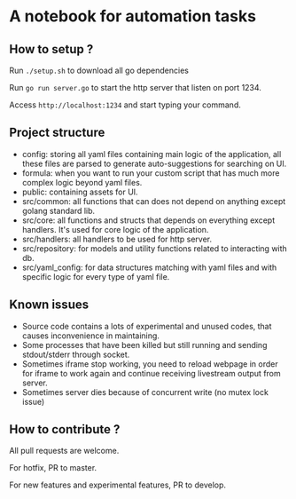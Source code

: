 # A notebook for automation tasks

## How to setup ?

Run `./setup.sh` to download all go dependencies

Run `go run server.go` to start the http server that listen on port 1234.

Access `http://localhost:1234` and start typing your command.

## Project structure

- config: storing all yaml files containing main logic of the application, all these files are parsed to generate auto-suggestions for searching on UI.
- formula: when you want to run your custom script that has much more complex logic beyond yaml files.
- public: containing assets for UI.
- src/common: all functions that can does not depend on anything except golang standard lib.
- src/core: all functions and structs that depends on everything except handlers. It's used for core logic of the application.
- src/handlers: all handlers to be used for http server.
- src/repository: for models and utility functions related to interacting with db.
- src/yaml_config: for data structures matching with yaml files and with specific logic for every type of yaml file.
 
## Known issues
- Source code contains a lots of experimental and unused codes, that causes inconvenience in maintaining.
- Some processes that have been killed but still running and sending stdout/stderr through socket.
- Sometimes iframe stop working, you need to reload webpage in order for iframe to work again and continue receiving livestream output from server.
- Sometimes server dies because of concurrent write (no mutex lock issue)

## How to contribute ?

All pull requests are welcome.

For hotfix, PR to master.

For new features and experimental features, PR to develop.